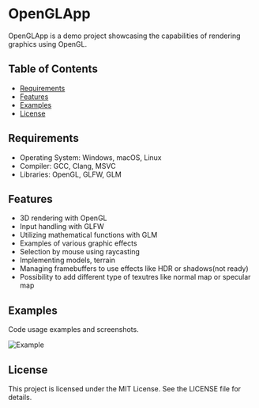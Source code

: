 # OpenGLApp

OpenGLApp is a demo project showcasing the capabilities of rendering graphics using OpenGL. 

## Table of Contents
- [Requirements](#requirements)
- [Features](#features)
- [Examples](#examples)
- [License](#license)

## Requirements

- Operating System: Windows, macOS, Linux
- Compiler: GCC, Clang, MSVC
- Libraries: OpenGL, GLFW, GLM

## Features

- 3D rendering with OpenGL
- Input handling with GLFW
- Utilizing mathematical functions with GLM
- Examples of various graphic effects
- Selection by mouse using raycasting
- Implementing models, terrain
- Managing framebuffers to use effects like HDR or shadows(not ready)
- Possibility to add different type of texutres like normal map or specular map

## Examples

Code usage examples and screenshots.

![Example](https://github.com/user-attachments/assets/8d90be1b-3c12-4217-bc19-f88d5975dc51)

## License

This project is licensed under the MIT License. See the LICENSE file for details.
